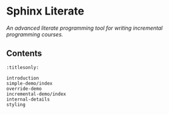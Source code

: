 Sphinx Literate
===============

*An advanced literate programming tool for writing incremental programming courses.*

Contents
--------

```{toctree}
:titlesonly:

introduction
simple-demo/index
override-demo
incremental-demo/index
internal-details
styling
```
